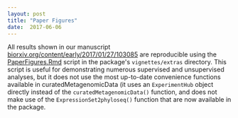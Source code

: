 ```yaml
---
layout: post
title: "Paper Figures"
date:  2017-06-06
---
```


All results shown in our manuscript [biorxiv.org/content/early/2017/01/27/103085](http://biorxiv.org/content/early/2017/01/27/103085) are reproducible using the [PaperFigures.Rmd](https://github.com/waldronlab/curatedMetagenomicData/tree/master/vignettes/extras) script in the package's `vignettes/extras` directory. This script is useful for demonstrating numerous supervised and unsupervised analyses, but it does not use the most up-to-date convenience functions available in curatedMetagenomicData (it uses an `ExperimentHub` object directly instead of the `curatedMetagenomicData()` function, and does not make use of the `ExpressionSet2phyloseq()` function that are now available in the package.
